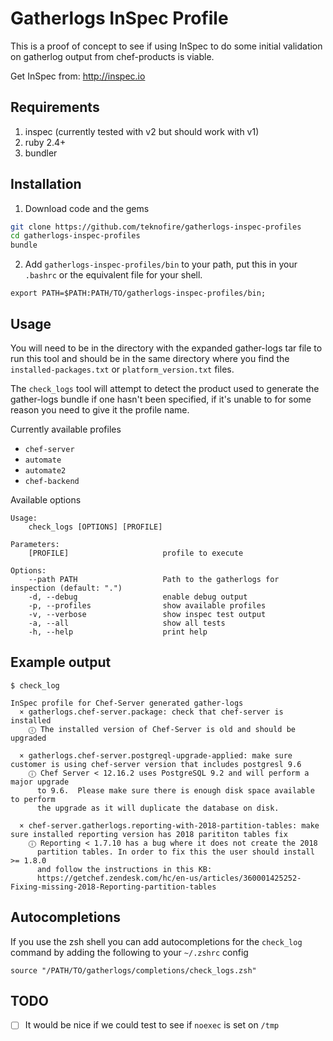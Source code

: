 # Gatherlogs InSpec Profile

This is a proof of concept to see if using InSpec to do some initial
validation on gatherlog output from chef-products is viable.

Get InSpec from: http://inspec.io

## Requirements

1. inspec (currently tested with v2 but should work with v1)
2. ruby 2.4+
3. bundler

## Installation

1. Download code and the gems

  ```bash
  git clone https://github.com/teknofire/gatherlogs-inspec-profiles
  cd gatherlogs-inspec-profiles
  bundle
  ```

2. Add `gatherlogs-inspec-profiles/bin` to your path, put this in your `.bashrc` or the equivalent file for your shell.

  ```
  export PATH=$PATH:PATH/TO/gatherlogs-inspec-profiles/bin;
  ```

## Usage

You will need to be in the directory with the expanded gather-logs tar file to run this tool and should be in the same directory where you find the `installed-packages.txt` or `platform_version.txt` files.

The `check_logs` tool will attempt to detect the product used to generate the gather-logs bundle if one hasn't been specified, if it's unable to for some reason you need to give it the profile name.

Currently available profiles
  * `chef-server`
  * `automate`
  * `automate2`
  * `chef-backend`

Available options

```
Usage:
    check_logs [OPTIONS] [PROFILE]

Parameters:
    [PROFILE]                     profile to execute

Options:
    --path PATH                   Path to the gatherlogs for inspection (default: ".")
    -d, --debug                   enable debug output
    -p, --profiles                show available profiles
    -v, --verbose                 show inspec test output
    -a, --all                     show all tests
    -h, --help                    print help
```

## Example output

```
$ check_log

InSpec profile for Chef-Server generated gather-logs
  × gatherlogs.chef-server.package: check that chef-server is installed
    ⓘ The installed version of Chef-Server is old and should be upgraded

  × gatherlogs.chef-server.postgreql-upgrade-applied: make sure customer is using chef-server version that includes postgresl 9.6
    ⓘ Chef Server < 12.16.2 uses PostgreSQL 9.2 and will perform a major upgrade
      to 9.6.  Please make sure there is enough disk space available to perform
      the upgrade as it will duplicate the database on disk.

  × chef-server.gatherlogs.reporting-with-2018-partition-tables: make sure installed reporting version has 2018 parititon tables fix
    ⓘ Reporting < 1.7.10 has a bug where it does not create the 2018
      partition tables. In order to fix this the user should install >= 1.8.0
      and follow the instructions in this KB:
      https://getchef.zendesk.com/hc/en-us/articles/360001425252-Fixing-missing-2018-Reporting-partition-tables
```

## Autocompletions

If you use the zsh shell you can add autocompletions for the `check_log` command by adding the following
to your `~/.zshrc` config

```
source "/PATH/TO/gatherlogs/completions/check_logs.zsh"
```

## TODO

* [ ] It would be nice if we could test to see if `noexec` is set on `/tmp`
